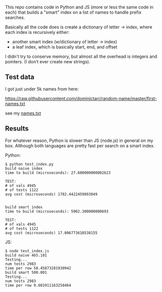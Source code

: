 This repo contains code in Python and JS (more or less the same
code in each) that builds a "smart" index on a list of names to
handle prefix searches.

Basically all the code does is create a dictionary of letter ->
index, where each index is recursively either:

- another smart index (w/dictionary of letter -> index)
- a leaf index, which is basically start, end, and offset

I didn't try to conserve memory, but almost all the overhead
is integers and pointers.  (I don't ever create new strings).

## Test data

I got just under 5k names from here:

https://raw.githubusercontent.com/dominictarr/random-name/master/first-names.txt

see my [names.txt](names.txt)

## Results

For whatever reason, Python is slower than JS (node.js) in general
on my box.  Although both languages are pretty fast per search
on a smart index.

Python:

~~~
$ python test_index.py
build naive index
time to build (microseconds): 27.600000000002623

TEST:
# of vals 4945
# of tests 1122
avg cost (microseconds) 1782.4422459893049


build smart index
time to build (microseconds): 5902.300000000693

TEST:
# of vals 4945
# of tests 1122
avg cost (microseconds) 17.006773618538155
~~~

JS:

~~~
$ node test_index.js
build naive 465.101
Testing...
num tests 2983
time per row 58.45873281930942
build smart 500.001
Testing...
num tests 2983
time per row 9.601911163258464

